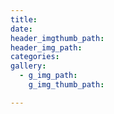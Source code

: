 ```yaml
---
title:
date:
header_imgthumb_path:
header_img_path:
categories:
gallery:
  - g_img_path:
    g_img_thumb_path:

---
```

